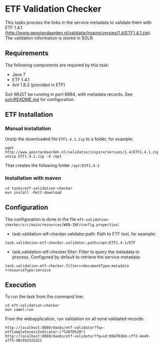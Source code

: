 # ETF Validation Checker

This tasks process the links in the service metadata to validate them with ETF 1.4.1 (http://www.geostandaarden.nl/validatie/inspire/versies/1.4/ETF1.4.1.zip). The validation information is stored in SOLR.

## Requirements
The following components are required by this task:
* Java 7
* ETF 1.4.1
* Ant 1.8.2 (provided in ETF)


Solr MUST be running in port 8984, with metadata records. See [solr/README.md](../../solr/README.md) for configuration.

## ETF Installation

### Manual installation

Unzip the downloaded file `ETF1.4.1.zip` to a folder, for example:
```
wget http://www.geostandaarden.nl/validatie/inspire/versies/1.4/ETF1.4.1.zip
unzip ETF1.4.1.zip -d /opt
```
That creates the following folder `/opt/ETF1.4.1`

### Installation with maven

```
cd tasks/etf-validation-checker
mvn install -Petf-download
```


## Configuration
The configuration is done in the file `eft-validation-checker/src/main/resources/WEB-INF/config.properties`:

* task.validation-etf-checker.validator.path: Path to ETF tool, for example:
```
task.validation-etf-checker.validator.path=/opt/ETF1.4.1/ETF
```

* task.validation-etf-checker.filter: Filter to query the metadata to process. Configured by default to retrieve the service metadata:

```
task.validation-etf-checker.filter=+documentType:metadata +resourceType:service
```

## Execution

To run the task from the command line:

```
cd eft-validation-checker
mvn camel:run
```

From the webapplication, run validation on all none validated records:

```
http://localhost:8080/daobs/etf-validator?fq=-etfCompletenessIndicator:[*%20TO%20*]
http://localhost:8080/daobs/etf-validator?fq=id:0847036d-cff2-4ee9-a7f5-d8c01d322d11
```
